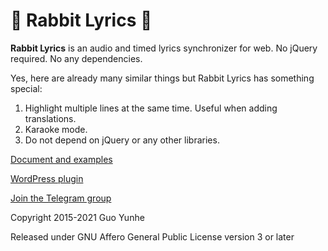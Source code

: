 # 🐇 Rabbit Lyrics 🐇

**Rabbit Lyrics** is an audio and timed lyrics synchronizer for web. No jQuery
required. No any dependencies.

Yes, here are already many similar things but Rabbit Lyrics has something special:

1. Highlight multiple lines at the same time. Useful when adding translations.
2. Karaoke mode.
3. Do not depend on jQuery or any other libraries.

[Document and examples](https://guoyunhe.github.io/rabbit-lyrics/)

[WordPress plugin](https://github.com/guoyunhe/rabbit-lyrics-wp)

[Join the Telegram group](https://t.me/rabbit_lyrics)

Copyright 2015-2021 Guo Yunhe

Released under GNU Affero General Public License version 3 or later
